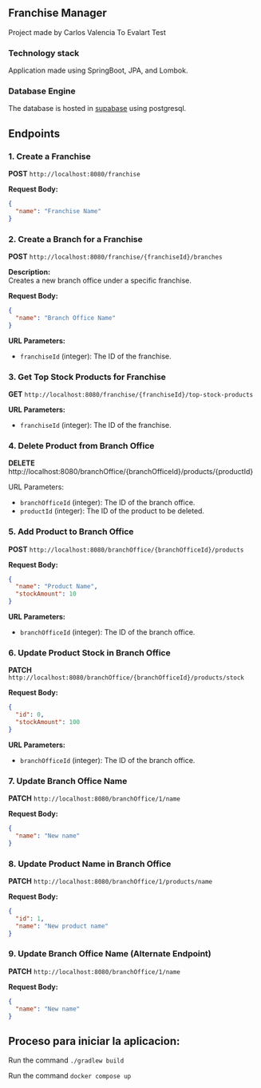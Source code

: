 ## Franchise Manager

Project made by Carlos Valencia To Evalart Test

### Technology stack

Application made using SpringBoot, JPA, and Lombok.

### Database Engine

The database is hosted in [supabase](supabase.com) using postgresql.

## Endpoints

### 1. Create a Franchise

**POST** `http://localhost:8080/franchise`

**Request Body:**

```json
{
  "name": "Franchise Name"
}
```

### 2. Create a Branch for a Franchise

**POST** `http://localhost:8080/franchise/{franchiseId}/branches`

**Description:**  
Creates a new branch office under a specific franchise.

**Request Body:**

```json
{
  "name": "Branch Office Name"
}
```

**URL Parameters:**

- `franchiseId` (integer): The ID of the franchise.

### 3. Get Top Stock Products for Franchise

**GET** `http://localhost:8080/franchise/{franchiseId}/top-stock-products`

**URL Parameters:**

- `franchiseId` (integer): The ID of the franchise.

### 4. Delete Product from Branch Office

**DELETE** http://localhost:8080/branchOffice/{branchOfficeId}/products/{productId}

URL Parameters:

- `branchOfficeId` (integer): The ID of the branch office.
- `productId` (integer): The ID of the product to be deleted.

### 5. Add Product to Branch Office

**POST** `http://localhost:8080/branchOffice/{branchOfficeId}/products`

**Request Body:**

```json
{
  "name": "Product Name",
  "stockAmount": 10
}
```

**URL Parameters:**

- `branchOfficeId` (integer): The ID of the branch office.

### 6. Update Product Stock in Branch Office

**PATCH** `http://localhost:8080/branchOffice/{branchOfficeId}/products/stock`

**Request Body:**

```json
{
  "id": 0,
  "stockAmount": 100
}
```

**URL Parameters:**

- `branchOfficeId` (integer): The ID of the branch office.

### 7. Update Branch Office Name

**PATCH** `http://localhost:8080/branchOffice/1/name`

**Request Body:**

```json
{
  "name": "New name"
}
```

### 8. Update Product Name in Branch Office

**PATCH** `http://localhost:8080/branchOffice/1/products/name`

**Request Body:**

```json
{
  "id": 1,
  "name": "New product name"
}
```

### 9. Update Branch Office Name (Alternate Endpoint)

**PATCH** `http://localhost:8080/branchOffice/1/name`

**Request Body:**

```json
{
  "name": "New name"
}
```

## Proceso para iniciar la aplicacion:

Run the command `./gradlew build`

Run the command `docker compose up`
